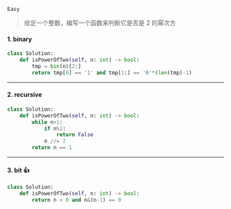 `Easy`

> 给定一个整数，编写一个函数来判断它是否是 2 的幂次方

#### 1. binary

```python
class Solution:
    def isPowerOfTwo(self, n: int) -> bool:
        tmp = bin(n)[2:]
        return tmp[0] == '1' and tmp[1:] == '0'*(len(tmp)-1)
```



---
#### 2. recursive
```python
class Solution:
    def isPowerOfTwo(self, n: int) -> bool:
        while n>1:
            if n%2:
                return False
            n //= 2
        return n == 1
```



---

#### 3. bit :thumbsup:

```python
class Solution:
    def isPowerOfTwo(self, n: int) -> bool:
        return n > 0 and n&(n-1) == 0
```

